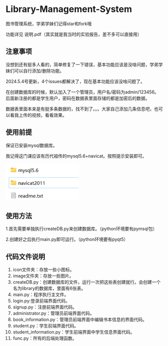 # Library-Management-System

图书管理系统，学弟学妹们记得star和fork哦

功能详见  说明.pdf（其实就是我当时的实验报告，差不多可以直接用）

## 注意事项

没想到还有挺多人看的，简单修复了一下错误，基本功能应该是没啥问题，学弟学妹们可以自行添加/删除功能。

2024.5.4号更新，4个issues都解决了，现在基本功能应该没啥问题了。

在创建数据库的时候，默认加入了一个管理员，用户名/密码为admin/123456。后面新注册的都是学生用户，密码在数据表里面存储的都是加密后的数据。

数据表里面本来是有挺多条数据的，找不到了。。。大家自己添加几条信息吧，也可以看我上传的视频，看看效果。

## 使用前提

保证已安装mysql数据库。

我记得这门课应该有历代祖传的mysql5.6+navicat。按照提示安装即可。

![alt text](image/image.png)

## 使用方法

1.首先需要单独执行createDB.py来创建数据库。（python环境要有pymsql包）

2.创建好之后执行main.py即可运行。（python环境要有pyqt5）

## 代码文件说明

1. icon文件夹：存放一些小图标。
2. image文件夹：存放一些图片。
3. createDB.py：创建数据库的文件，运行一次把这些表创建就行。会创建一个名为library的数据库，里面有6张表。
4. main.py：程序执行主文件。
5. login.py:登录前端界面代码。
6. signup.py：注册前端界面代码。
7. administrator.py：管理员前端界面代码。
8. book_information.py：管理员前端界面中编辑书本信息的界面代码。
9. student.py：学生前端界面代码。
10. student_information.py：学生前端界面中学生信息界面代码。
11. func.py：所有的后端处理函数。
